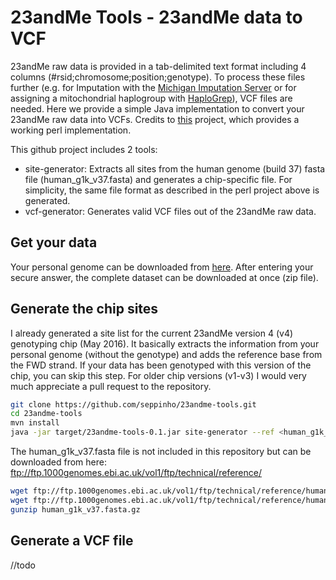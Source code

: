 # 23andMe Tools - 23andMe data to VCF
23andMe raw data is provided in a tab-delimited text format including 4 columns (#rsid;chromosome;position;genotype). To process these files further (e.g. for Imputation with the [Michigan Imputation Server](https://imputationserver.sph.umich.edu) or for assigning a mitochondrial haplogroup with [HaploGrep](http://haplogrep.uibk.ac.at)), VCF files are needed. Here we provide a simple Java implementation to convert your 23andMe raw data into VCFs. Credits to [this](https://github.com/arrogantrobot/23andme2vcf) project, which provides a working perl implementation.  

This github project includes 2 tools:

* site-generator: Extracts all sites from the human genome (build 37) fasta file (human_g1k_v37.fasta) and generates a chip-specific file. For simplicity, the same file format as described in the perl project above is generated. 
* vcf-generator: Generates valid VCF files out of the 23andMe raw data.

## Get your data
Your personal genome can be downloaded from [here](https://www.23andme.com/you/download). After entering your secure answer, the complete dataset can be downloaded at once (zip file).

## Generate the chip sites
I already generated a site list for the current 23andMe version 4 (v4) genotyping chip (May 2016). It basically extracts the information from your personal genome (without the genotype) and adds the reference base from the FWD strand. If your data has been genotyped with this version of the chip, you can skip this step. For older chip versions (v1-v3) I would very much appreciate a pull request to the repository. 

```bash
git clone https://github.com/seppinho/23andme-tools.git
cd 23andme-tools
mvn install
java -jar target/23andme-tools-0.1.jar site-generator --ref <human_g1k_v37.fasta> --in <23andme.txt> --out <target-list.txt>

```
The human_g1k_v37.fasta file is not included in this repository but can be downloaded from here: ftp://ftp.1000genomes.ebi.ac.uk/vol1/ftp/technical/reference/
```bash
wget ftp://ftp.1000genomes.ebi.ac.uk/vol1/ftp/technical/reference/human_g1k_v37.fasta.gz
wget ftp://ftp.1000genomes.ebi.ac.uk/vol1/ftp/technical/reference/human_g1k_v37.fasta.fai
gunzip human_g1k_v37.fasta.gz
```

## Generate a VCF file
//todo
